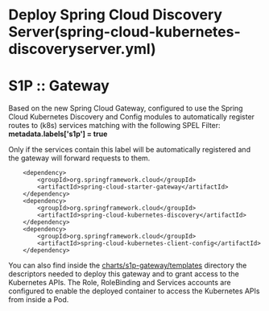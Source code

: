 # Deploy Spring Cloud Discovery Server(spring-cloud-kubernetes-discoveryserver.yml)

# S1P :: Gateway
Based on the new Spring Cloud Gateway, configured to use the Spring Cloud Kubernetes Discovery and Config modules to automatically register routes to (k8s) services matching with the following SPEL Filter:
**metadata.labels['s1p'] = true**  

Only if the services contain this label will be automatically registered and the gateway will forward requests to them.

```
    <dependency>
        <groupId>org.springframework.cloud</groupId>
        <artifactId>spring-cloud-starter-gateway</artifactId>
    </dependency>
    <dependency>
        <groupId>org.springframework.cloud</groupId>
        <artifactId>spring-cloud-kubernetes-discovery</artifactId>
    </dependency>
    <dependency>
        <groupId>org.springframework.cloud</groupId>
        <artifactId>spring-cloud-kubernetes-client-config</artifactId>
    </dependency>
``` 

You can also find inside the [charts/s1p-gateway/templates](charts/s1p-gateway/templates) directory the descriptors 
needed to deploy this gateway and to grant access to the Kubernetes APIs. The Role, RoleBinding and Services accounts
are configured to enable the deployed container to access the Kubernetes APIs from inside a Pod. 

